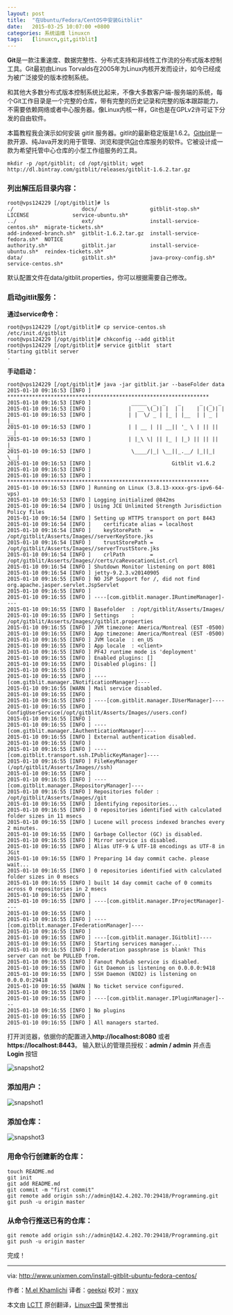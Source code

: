 ```yaml
---
layout: post
title:	"在Ubuntu/Fedora/CentOS中安装Gitblit"
date:	2015-03-25 10:07:00 +0800 
categories:	系统运维 linuxcn 
tags:	[linuxcn,git,gitblit]
---
```



**Git**是一款注重速度、数据完整性、分布式支持和非线性工作流的分布式版本控制工具。Git最初由Linus Torvalds在2005年为Linux内核开发而设计，如今已经成为被广泛接受的版本控制系统。


和其他大多数分布式版本控制系统比起来，不像大多数客户端-服务端的系统，每个Git工作目录是一个完整的仓库，带有完整的历史记录和完整的版本跟踪能力，不需要依赖网络或者中心服务器。像Linux内核一样，Git也是在GPLv2许可证下分发的自由软件。


本篇教程我会演示如何安装 gitlit 服务器。gitlit的最新稳定版是1.6.2。[Gitblit](http://gitblit.com/)是一款开源、纯Java开发的用于管理、浏览和提供[Git](http://git-scm.com/)仓库服务的软件。它被设计成一款为希望托管中心仓库的小型工作组服务的工具。



```
mkdir -p /opt/gitblit; cd /opt/gitblit; wget http://dl.bintray.com/gitblit/releases/gitblit-1.6.2.tar.gz

```

### 列出解压后目录内容：



```
root@vps124229 [/opt/gitblit]# ls
./                      docs/                 gitblit-stop.sh*            LICENSE              service-ubuntu.sh*
../                     ext/                  install-service-centos.sh*  migrate-tickets.sh*
add-indexed-branch.sh*  gitblit-1.6.2.tar.gz  install-service-fedora.sh*  NOTICE
authority.sh*           gitblit.jar           install-service-ubuntu.sh*  reindex-tickets.sh*
data/                   gitblit.sh*           java-proxy-config.sh*       service-centos.sh*

```

默认配置文件在data/gitblit.properties，你可以根据需要自己修改。


### 启动gitlit服务：


**通过service命令：**



```
root@vps124229 [/opt/gitblit]# cp service-centos.sh /etc/init.d/gitblit
root@vps124229 [/opt/gitblit]# chkconfig --add gitblit
root@vps124229 [/opt/gitblit]# service gitblit  start
Starting gitblit server
.

```

**手动启动：**



```
root@vps124229 [/opt/gitblit]# java -jar gitblit.jar --baseFolder data
2015-01-10 09:16:53 [INFO ] *****************************************************************
2015-01-10 09:16:53 [INFO ]             _____  _  _    _      _  _  _
2015-01-10 09:16:53 [INFO ]            |  __ \(_)| |  | |    | |(_)| |
2015-01-10 09:16:53 [INFO ]            | |  \/ _ | |_ | |__  | | _ | |_
2015-01-10 09:16:53 [INFO ]            | | __ | || __|| '_ \ | || || __|
2015-01-10 09:16:53 [INFO ]            | |_\ \| || |_ | |_) || || || |_
2015-01-10 09:16:53 [INFO ]             \____/|_| \__||_.__/ |_||_| \__|
2015-01-10 09:16:53 [INFO ]                          Gitblit v1.6.2
2015-01-10 09:16:53 [INFO ] 
2015-01-10 09:16:53 [INFO ] *****************************************************************
2015-01-10 09:16:53 [INFO ] Running on Linux (3.8.13-xxxx-grs-ipv6-64-vps)
2015-01-10 09:16:53 [INFO ] Logging initialized @842ms
2015-01-10 09:16:54 [INFO ] Using JCE Unlimited Strength Jurisdiction Policy files
2015-01-10 09:16:54 [INFO ] Setting up HTTPS transport on port 8443
2015-01-10 09:16:54 [INFO ]    certificate alias = localhost
2015-01-10 09:16:54 [INFO ]    keyStorePath   = /opt/gitblit/Asserts/Images//serverKeyStore.jks
2015-01-10 09:16:54 [INFO ]    trustStorePath = /opt/gitblit/Asserts/Images//serverTrustStore.jks
2015-01-10 09:16:54 [INFO ]    crlPath        = /opt/gitblit/Asserts/Images//certs/caRevocationList.crl
2015-01-10 09:16:54 [INFO ] Shutdown Monitor listening on port 8081
2015-01-10 09:16:54 [INFO ] jetty-9.2.3.v20140905
2015-01-10 09:16:55 [INFO ] NO JSP Support for /, did not find org.apache.jasper.servlet.JspServlet
2015-01-10 09:16:55 [INFO ] 
2015-01-10 09:16:55 [INFO ] ----[com.gitblit.manager.IRuntimeManager]----
2015-01-10 09:16:55 [INFO ] Basefolder  : /opt/gitblit/Asserts/Images/
2015-01-10 09:16:55 [INFO ] Settings    : /opt/gitblit/Asserts/Images//gitblit.properties
2015-01-10 09:16:55 [INFO ] JVM timezone: America/Montreal (EST -0500)
2015-01-10 09:16:55 [INFO ] App timezone: America/Montreal (EST -0500)
2015-01-10 09:16:55 [INFO ] JVM locale  : en_US
2015-01-10 09:16:55 [INFO ] App locale  : <client>
2015-01-10 09:16:55 [INFO ] PF4J runtime mode is 'deployment'
2015-01-10 09:16:55 [INFO ] Enabled plugins: []
2015-01-10 09:16:55 [INFO ] Disabled plugins: []
2015-01-10 09:16:55 [INFO ] 
2015-01-10 09:16:55 [INFO ] ----[com.gitblit.manager.INotificationManager]----
2015-01-10 09:16:55 [WARN ] Mail service disabled.
2015-01-10 09:16:55 [INFO ] 
2015-01-10 09:16:55 [INFO ] ----[com.gitblit.manager.IUserManager]----
2015-01-10 09:16:55 [INFO ] ConfigUserService(/opt/gitblit/Asserts/Images//users.conf)
2015-01-10 09:16:55 [INFO ] 
2015-01-10 09:16:55 [INFO ] ----[com.gitblit.manager.IAuthenticationManager]----
2015-01-10 09:16:55 [INFO ] External authentication disabled.
2015-01-10 09:16:55 [INFO ] 
2015-01-10 09:16:55 [INFO ] ----    [com.gitblit.transport.ssh.IPublicKeyManager]----
2015-01-10 09:16:55 [INFO ] FileKeyManager (/opt/gitblit/Asserts/Images//ssh)
2015-01-10 09:16:55 [INFO ] 
2015-01-10 09:16:55 [INFO ] ----[com.gitblit.manager.IRepositoryManager]----
2015-01-10 09:16:55 [INFO ] Repositories folder : /opt/gitblit/Asserts/Images//git
2015-01-10 09:16:55 [INFO ] Identifying repositories...
2015-01-10 09:16:55 [INFO ] 0 repositories identified with calculated folder sizes in 11 msecs
2015-01-10 09:16:55 [INFO ] Lucene will process indexed branches every 2 minutes.
2015-01-10 09:16:55 [INFO ] Garbage Collector (GC) is disabled.
2015-01-10 09:16:55 [INFO ] Mirror service is disabled.
2015-01-10 09:16:55 [INFO ] Alias UTF-9 & UTF-18 encodings as UTF-8 in JGit
2015-01-10 09:16:55 [INFO ] Preparing 14 day commit cache. please wait...
2015-01-10 09:16:55 [INFO ] 0 repositories identified with calculated folder sizes in 0 msecs
2015-01-10 09:16:55 [INFO ] built 14 day commit cache of 0 commits across 0 repositories in 2 msecs
2015-01-10 09:16:55 [INFO ] 
2015-01-10 09:16:55 [INFO ] ----[com.gitblit.manager.IProjectManager]----
2015-01-10 09:16:55 [INFO ] 
2015-01-10 09:16:55 [INFO ] ----[com.gitblit.manager.IFederationManager]----
2015-01-10 09:16:55 [INFO ] 
2015-01-10 09:16:55 [INFO ] ----[com.gitblit.manager.IGitblit]----
2015-01-10 09:16:55 [INFO ] Starting services manager...
2015-01-10 09:16:55 [INFO ] Federation passphrase is blank! This server can not be PULLED from.
2015-01-10 09:16:55 [INFO ] Fanout PubSub service is disabled.
2015-01-10 09:16:55 [INFO ] Git Daemon is listening on 0.0.0.0:9418
2015-01-10 09:16:55 [INFO ] SSH Daemon (NIO2) is listening on 0.0.0.0:29418
2015-01-10 09:16:55 [WARN ] No ticket service configured.
2015-01-10 09:16:55 [INFO ] 
2015-01-10 09:16:55 [INFO ] ----[com.gitblit.manager.IPluginManager]----
2015-01-10 09:16:55 [INFO ] No plugins
2015-01-10 09:16:55 [INFO ] 
2015-01-10 09:16:55 [INFO ] All managers started.

```

打开浏览器，依据你的配置进入**http://localhost:8080** 或者 **https://localhost:8443**。 输入默认的管理员授权：**admin / admin** 并点击**Login** 按钮


![snapshot2](/Asserts/Images//attachment/album/201503/22/220909qqee2ydg33wgyjhw.png)


### 添加用户：


![snapshot1](/Asserts/Images//attachment/album/201503/22/220910n9sfd1f11priudtt.png)


### 添加仓库：


![snapshot3](/Asserts/Images//attachment/album/201503/22/220914u20v6fzu1s0168s1.png)


### 用命令行创建新的仓库：



```
touch README.md
git init
git add README.md
git commit -m "first commit"
git remote add origin ssh://admin@142.4.202.70:29418/Programming.git
git push -u origin master

```

### 从命令行推送已有的仓库：



```
git remote add origin ssh://admin@142.4.202.70:29418/Programming.git
git push -u origin master

```

完成！




---


via: <http://www.unixmen.com/install-gitblit-ubuntu-fedora-centos/>


作者：[M.el Khamlichi](http://www.unixmen.com/author/pirat9/) 译者：[geekpi](https://github.com/geekpi) 校对：[wxy](https://github.com/wxy)


本文由 [LCTT](https://github.com/LCTT/TranslateProject) 原创翻译，[Linux中国](http://linux.cn/) 荣誉推出
